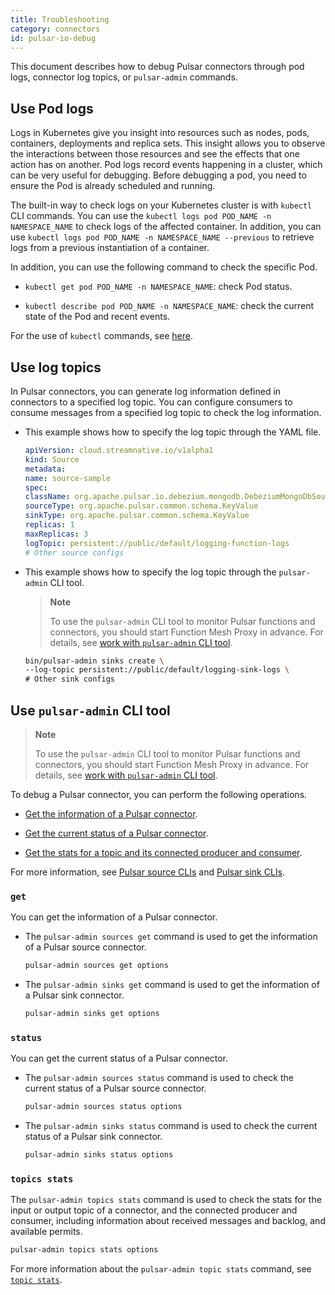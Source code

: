 ```yaml
---
title: Troubleshooting
category: connectors
id: pulsar-io-debug
---
```


This document describes how to debug Pulsar connectors through pod logs, connector log topics, or `pulsar-admin` commands.

## Use Pod logs

Logs in Kubernetes give you insight into resources such as nodes, pods, containers, deployments and replica sets. This insight allows you to observe the interactions between those resources and see the effects that one action has on another. Pod logs record events happening in a cluster, which can be very useful for debugging. Before debugging a pod, you need to ensure the Pod is already scheduled and running.

The built-in way to check logs on your Kubernetes cluster is with `kubectl` CLI commands. You can use the `kubectl logs pod POD_NAME -n NAMESPACE_NAME` to check logs of the affected container. In addition, you can use `kubectl logs pod POD_NAME -n NAMESPACE_NAME --previous` to retrieve logs from a previous instantiation of a container.

In addition, you can use the following command to check the specific Pod.

- `kubectl get pod POD_NAME -n NAMESPACE_NAME`: check Pod status.

- `kubectl describe pod POD_NAME -n NAMESPACE_NAME`: check the current state of the Pod and recent events.

For the use of `kubectl` commands, see [here](https://kubernetes.io/docs/reference/generated/kubectl/kubectl-commands).

## Use log topics

In Pulsar connectors, you can generate log information defined in connectors to a specified log topic. You can configure consumers to consume messages from a specified log topic to check the log information.

- This example shows how to specify the log topic through the YAML file.

    ```yml
    apiVersion: cloud.streamnative.io/v1alpha1
    kind: Source
    metadata:
    name: source-sample
    spec:
    className: org.apache.pulsar.io.debezium.mongodb.DebeziumMongoDbSource
    sourceType: org.apache.pulsar.common.schema.KeyValue
    sinkType: org.apache.pulsar.common.schema.KeyValue
    replicas: 1
    maxReplicas: 3
    logTopic: persistent://public/default/logging-function-logs
    # Other source configs
    ```

- This example shows how to specify the log topic through the `pulsar-admin` CLI tool.

    > **Note**
    >
    > To use the `pulsar-admin` CLI tool to monitor Pulsar functions and connectors, you should start Function Mesh Proxy in advance. For details, see [work with `pulsar-admin` CLI tool](/install-function-mesh.md#work-with-pulsar-admin-cli-tool).

    ```bash
    bin/pulsar-admin sinks create \
    --log-topic persistent://public/default/logging-sink-logs \
    # Other sink configs
    ```

## Use `pulsar-admin` CLI tool

> **Note**
>
> To use the `pulsar-admin` CLI tool to monitor Pulsar functions and connectors, you should start Function Mesh Proxy in advance. For details, see [work with `pulsar-admin` CLI tool](/install-function-mesh.md#work-with-pulsar-admin-cli-tool).

To debug a Pulsar connector, you can perform the following operations.

* [Get the information of a Pulsar connector](#get).

* [Get the current status of a Pulsar connector](#status).

* [Get the stats for a topic and its connected producer and consumer](#topics-stats).

For more information, see [Pulsar source CLIs](http://pulsar.apache.org/tools/pulsar-admin/2.8.0-SNAPSHOT/#sources) and  [Pulsar sink CLIs](http://pulsar.apache.org/tools/pulsar-admin/2.8.0-SNAPSHOT/#sinks).

### `get`

You can get the information of a Pulsar connector.

- The `pulsar-admin sources get` command is used to get the information of a Pulsar source connector.

    ```bash
    pulsar-admin sources get options
    ```

- The `pulsar-admin sinks get` command is used to get the information of a Pulsar sink connector.

    ```bash
    pulsar-admin sinks get options
    ```

### `status`

You can get the current status of a Pulsar connector.

- The `pulsar-admin sources status` command is used to check the current status of a Pulsar source connector.

    ```bash
    pulsar-admin sources status options
    ```

- The `pulsar-admin sinks status` command is used to check the current status of a Pulsar sink connector.

    ```bash
    pulsar-admin sinks status options
    ```

### `topics stats`

The `pulsar-admin topics stats` command is used to check the stats for the input or output topic of a connector, and the connected producer and consumer, including information about received messages and backlog, and available permits.

```bash
pulsar-admin topics stats options
```

For more information about the `pulsar-admin topic stats` command, see [`topic stats`](http://pulsar.apache.org/docs/en/pulsar-admin/#stats-1).
